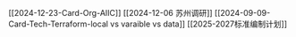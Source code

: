 [[2024-12-23-Card-Org-AIIC]]
[[2024-12-06 苏州调研]]
[[2024-09-09-Card-Tech-Terraform-local vs varaible vs data]]
[[2025-2027标准编制计划]]

